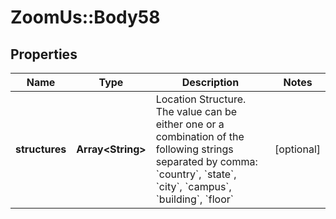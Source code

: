 # ZoomUs::Body58

## Properties
Name | Type | Description | Notes
------------ | ------------- | ------------- | -------------
**structures** | **Array&lt;String&gt;** | Location Structure. The value can be either one or a combination of the following strings separated by comma: &#x60;country&#x60;, &#x60;state&#x60;, &#x60;city&#x60;, &#x60;campus&#x60;, &#x60;building&#x60;, &#x60;floor&#x60; | [optional] 


